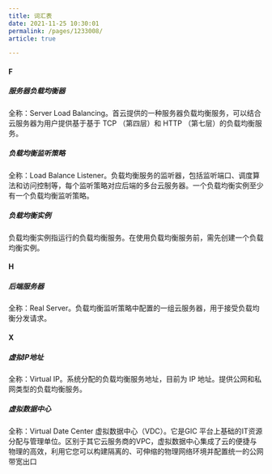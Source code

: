 ```yaml
---
title: 词汇表
date: 2021-11-25 10:30:01
permalink: /pages/1233008/
article: true

---
```


#### F

##### 服务器负载均衡器

全称：Server Load Balancing。首云提供的一种服务器负载均衡服务，可以结合云服务器为用户提供基于基于 TCP （第四层）和 HTTP （第七层）的负载均衡服务。

##### 负载均衡监听策略

全称：Load Balance Listener。负载均衡服务的监听器，包括监听端口、调度算法和访问控制等，每个监听策略对应后端的多台云服务器。一个负载均衡实例至少有一个负载均衡监听策略。

##### 负载均衡实例

负载均衡实例指运行的负载均衡服务。在使用负载均衡服务前，需先创建一个负载均衡实例。

#### H

##### 后端服务器

全称：Real Server。负载均衡监听策略中配置的一组云服务器，用于接受负载均衡分发请求。

#### X

##### 虚拟IP地址

全称：Virtual IP。系统分配的负载均衡服务地址，目前为 IP 地址。提供公网和私网类型的负载均衡服务。

##### 虚拟数据中心

全称：Virtual Date Center 虚拟数据中心（VDC）。它是GIC 平台上基础的IT资源分配与管理单位。区别于其它云服务商的VPC，虚拟数据中心集成了云的便捷与物理的高效，利用它您可以构建隔离的、可伸缩的物理网络环境并配置统一的公网带宽出口


